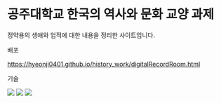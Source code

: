 # 공주대학교 한국의 역사와 문화 교양 과제

정약용의 생애와 업적에 대한 내용을 정리한 사이트입니다.

배포

https://hyeonji0401.github.io/history_work/digitalRecordRoom.html


기술

<img src="https://img.shields.io/badge/html5-E34F26?style=for-the-badge&logo=html5&logoColor=white">
<img src="https://img.shields.io/badge/css3-1572B6?style=for-the-badge&logo=css3&logoColor-white">
<img src="https://img.shields.io/badge/javaScript-F7DF1E?style=for-the-badge&logo=javaScript&logoColor=white">
